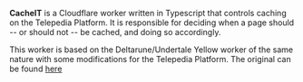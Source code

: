 **CacheIT** is a Cloudflare worker written in Typescript that controls caching on the Telepedia Platform. It is responsible for deciding when a page should -- or should not -- be cached,
and doing so accordingly. 

This worker is based on the Deltarune/Undertale Yellow worker of the same nature with some modifications for the Telepedia Platform. The original can be found [here](https://github.com/utdrwiki/cache-worker)
